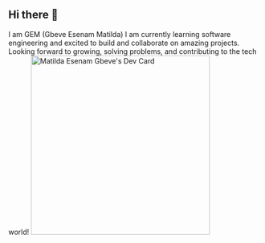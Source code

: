 ## Hi there 👋
I am GEM (Gbeve Esenam Matilda)
I am currently learning software engineering and excited to build and collaborate on amazing projects. Looking forward to growing, solving problems, and contributing to the tech world!
<a href="https://app.daily.dev/matildaesenamgbeve"><img src="https://api.daily.dev/devcards/v2/MA1B2o3ckMjPkKaX5wFQh.png?type=default&r=bsj" width="356" alt="Matilda Esenam Gbeve's Dev Card"/></a>
